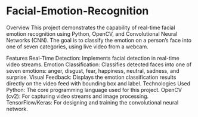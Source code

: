 # Facial-Emotion-Recognition
Overview
This project demonstrates the capability of real-time facial emotion recognition using Python, OpenCV, and Convolutional Neural Networks (CNN). The goal is to classify the emotion on a person’s face into one of seven categories, using live video from a webcam.

Features
Real-Time Detection: Implements facial detection in real-time video streams.
Emotion Classification: Classifies detected faces into one of seven emotions: anger, disgust, fear, happiness, neutral, sadness, and surprise.
Visual Feedback: Displays the emotion classification results directly on the video feed with bounding box and label.
Technologies Used
Python: The core programming language used for this project.
OpenCV (cv2): For capturing video streams and image processing.
TensorFlow/Keras: For designing and training the convolutional neural network.
